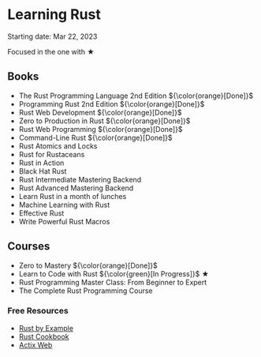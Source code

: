 # Learning Rust

Starting date: Mar 22, 2023

Focused in the one with ★

## Books

- The Rust Programming Language 2nd Edition ${\color{orange}[Done]}$
- Programming Rust 2nd Edition ${\color{orange}[Done]}$
- Rust Web Development ${\color{orange}[Done]}$
- Zero to Production in Rust ${\color{orange}[Done]}$
- Rust Web Programming ${\color{orange}[Done]}$
- Command-Line Rust ${\color{orange}[Done]}$
- Rust Atomics and Locks 
- Rust for Rustaceans
- Rust in Action
- Black Hat Rust
- Rust Intermediate Mastering Backend
- Rust Advanced Mastering Backend
- Learn Rust in a month of lunches
- Machine Learning with Rust
- Effective Rust
- Write Powerful Rust Macros

## Courses

- Zero to Mastery ${\color{orange}[Done]}$
- Learn to Code with Rust ${\color{green}[In Progress]}$ ★
- Rust Programming Master Class: From Beginner to Expert
- The Complete Rust Programming Course

### Free Resources

- [Rust by Example](https://doc.rust-lang.org/rust-by-example/index.html)
- [Rust Cookbook](https://rust-lang-nursery.github.io/rust-cookbook/)
- [Actix Web](https://actix.rs/)
